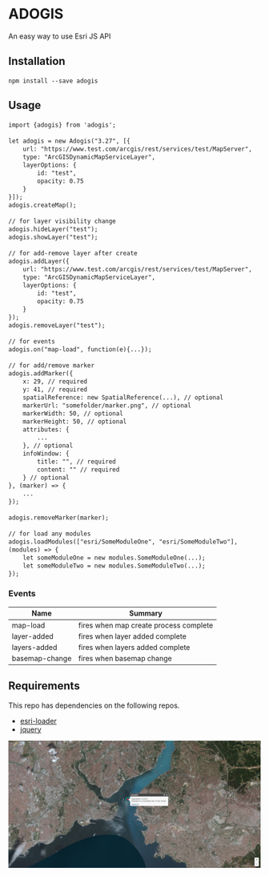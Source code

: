 # ADOGIS

An easy way to use Esri JS API

## Installation

```
npm install --save adogis
```

## Usage

```
import {adogis} from 'adogis';

let adogis = new Adogis("3.27", [{
    url: "https://www.test.com/arcgis/rest/services/test/MapServer",
    type: "ArcGISDynamicMapServiceLayer",
    layerOptions: {
        id: "test",
        opacity: 0.75
    }
}]);
adogis.createMap();

// for layer visibility change
adogis.hideLayer("test");
adogis.showLayer("test");

// for add-remove layer after create
adogis.addLayer({
    url: "https://www.test.com/arcgis/rest/services/test/MapServer",
    type: "ArcGISDynamicMapServiceLayer",
    layerOptions: {
        id: "test",
        opacity: 0.75
    }
});
adogis.removeLayer("test");

// for events
adogis.on("map-load", function(e){...});

// for add/remove marker
adogis.addMarker({
    x: 29, // required
    y: 41, // required
    spatialReference: new SpatialReference(...), // optional
    markerUrl: "somefolder/marker.png", // optional
    markerWidth: 50, // optional
    markerHeight: 50, // optional
    attributes: {
        ...
    }, // optional
    infoWindow: {
        title: "", // required
        content: "" // required
    } // optional
}, (marker) => {
    ...
});

adogis.removeMarker(marker);

// for load any modules
adogis.loadModules(["esri/SomeModuleOne", "esri/SomeModuleTwo"], (modules) => {
    let someModuleOne = new modules.SomeModuleOne(...);
    let someModuleTwo = new modules.SomeModuleTwo(...);
});
```
### Events

|Name|Summary|
|----|----|
|map-load|fires when map create process  complete|
|layer-added|fires when layer added complete|
|layers-added|fires when layers added complete|
|basemap-change|fires when basemap change|

## Requirements

This repo has dependencies on the following repos.

* [esri-loader](https://github.com/Esri/esri-loader)
* [jquery](https://jquery.com/)

![Demo Image](/img/demo-image.PNG)